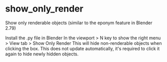 # show_only_render
Show only renderable objects (similar to the eponym feature in Blender 2.79)

Install the .py file in Blender
In the viewport > N key to show the right menu > View tab > Show Only Render
This will hide non-renderable objects when clicking the box. This does not update automatically, it's required to click it again to hide newly hidden objects.
